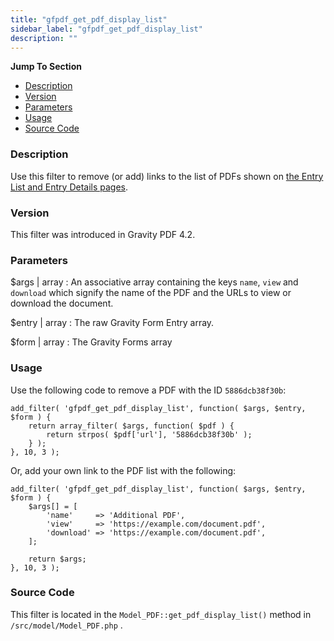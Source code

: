 ```yaml
---
title: "gfpdf_get_pdf_display_list"
sidebar_label: "gfpdf_get_pdf_display_list"
description: ""
---
```


**Jump To Section**

* [Description](#description)
* [Version](#version)
* [Parameters](#parameters)
* [Usage](#usage)
* [Source Code](#source-code)

### Description 

Use this filter to remove (or add) links to the list of PDFs shown on [the Entry List and Entry Details pages](user-viewing-pdfs.md).

### Version 

This filter was introduced in Gravity PDF 4.2.

### Parameters 

$args | array
:    An associative array containing the keys `name`, `view` and `download` which signify the name of the PDF and the URLs to view or download the document.

$entry | array
:    The raw Gravity Form Entry array.

$form | array
:    The Gravity Forms array

### Usage 

Use the following code to remove a PDF with the ID `5886dcb38f30b`:

```
add_filter( 'gfpdf_get_pdf_display_list', function( $args, $entry, $form ) {
	return array_filter( $args, function( $pdf ) {
		return strpos( $pdf['url'], '5886dcb38f30b' );
	} );
}, 10, 3 );
```

Or, add your own link to the PDF list with the following:

```
add_filter( 'gfpdf_get_pdf_display_list', function( $args, $entry, $form ) {
	$args[] = [
		'name'     => 'Additional PDF',
		'view'     => 'https://example.com/document.pdf',
		'download' => 'https://example.com/document.pdf',
	];

	return $args;
}, 10, 3 );
```

### Source Code 

This filter is located in the `Model_PDF::get_pdf_display_list()` method in `/src/model/Model_PDF.php` .